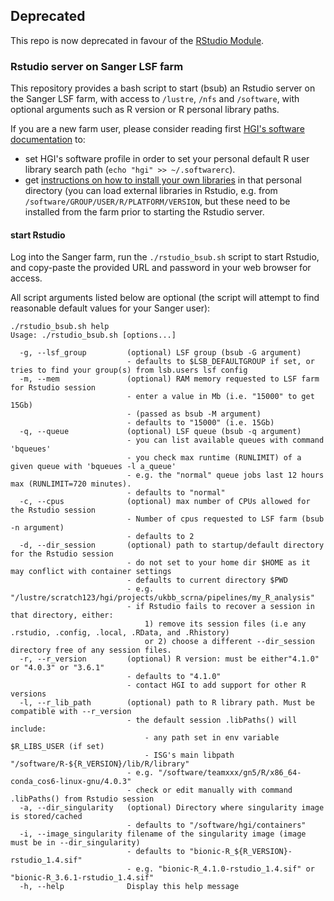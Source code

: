 ## Deprecated

This repo is now deprecated in favour of the [RStudio Module](https://hgi-projects.pages.internal.sanger.ac.uk/documentation/docs/how-to-guides/rstudio/).

### Rstudio server on Sanger LSF farm
  
This repository provides a bash script to start (bsub) an Rstudio server on the Sanger LSF farm, with access to `/lustre`, `/nfs` and `/software`, with optional arguments such as R version or R personal library paths.

If you are a new farm user, please consider reading first [HGI's software documentation](https://confluence.sanger.ac.uk/display/HGI/Software+on+the+Farm) to:
- set HGI's software profile in order to set your personal default R user library search path (`echo "hgi" >> ~/.softwarerc`).
- get [instructions on how to install your own libraries](https://confluence.sanger.ac.uk/display/HGI/Software+on+the+Farm#SoftwareontheFarm-CustomRLibraries) in that personal directory (you can load external libraries in Rstudio, e.g. from `/software/GROUP/USER/R/PLATFORM/VERSION`, but these need to be installed from the farm prior to starting the Rstudio server.


#### start Rstudio

Log into the Sanger farm, run the `./rstudio_bsub.sh` script to start Rstudio, and copy-paste the provided URL and password in your web browser for access.
  
All script arguments listed below are optional (the script will attempt to find reasonable default values for your Sanger user):

```
./rstudio_bsub.sh help
Usage: ./rstudio_bsub.sh [options...]

  -g, --lsf_group         (optional) LSF group (bsub -G argument)
                          - defaults to $LSB_DEFAULTGROUP if set, or tries to find your group(s) from lsb.users lsf config
  -m, --mem               (optional) RAM memory requested to LSF farm for Rstudio session
                          - enter a value in Mb (i.e. "15000" to get 15Gb)
                          - (passed as bsub -M argument)
                          - defaults to "15000" (i.e. 15Gb)
  -q, --queue             (optional) LSF queue (bsub -q argument)
                          - you can list available queues with command 'bqueues'
                          - you check max runtime (RUNLIMIT) of a given queue with 'bqueues -l a_queue'
                          - e.g. the "normal" queue jobs last 12 hours max (RUNLIMIT=720 minutes).
                          - defaults to "normal"
  -c, --cpus              (optional) max number of CPUs allowed for the Rstudio session
                          - Number of cpus requested to LSF farm (bsub -n argument)
                          - defaults to 2
  -d, --dir_session       (optional) path to startup/default directory for the Rstudio session
                          - do not set to your home dir $HOME as it may conflict with container settings
                          - defaults to current directory $PWD
                          - e.g. "/lustre/scratch123/hgi/projects/ukbb_scrna/pipelines/my_R_analysis"
                          - if Rstudio fails to recover a session in that directory, either:
                              1) remove its session files (i.e any .rstudio, .config, .local, .RData, and .Rhistory)
                              or 2) choose a different --dir_session directory free of any session files.
  -r, --r_version         (optional) R version: must be either"4.1.0" or "4.0.3" or "3.6.1"
                          - defaults to "4.1.0"
                          - contact HGI to add support for other R versions
  -l, --r_lib_path        (optional) path to R library path. Must be compatible with --r_version
                          - the default session .libPaths() will include: 
                              - any path set in env variable $R_LIBS_USER (if set)
                              - ISG's main libpath "/software/R-${R_VERSION}/lib/R/library"
                          - e.g. "/software/teamxxx/gn5/R/x86_64-conda_cos6-linux-gnu/4.0.3"
                          - check or edit manually with command .libPaths() from Rstudio session
  -a, --dir_singularity   (optional) Directory where singularity image is stored/cached
                          - defaults to "/software/hgi/containers"
  -i, --image_singularity filename of the singularity image (image must be in --dir_singularity)
                          - defaults to "bionic-R_${R_VERSION}-rstudio_1.4.sif"
                          - e.g. "bionic-R_4.1.0-rstudio_1.4.sif" or  "bionic-R_3.6.1-rstudio_1.4.sif"
  -h, --help              Display this help message
```
